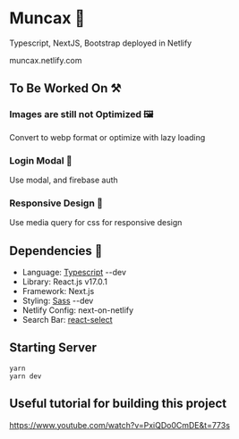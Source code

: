 # Muncax 🗻

Typescript, NextJS, Bootstrap deployed in Netlify

muncax.netlify.com

## To Be Worked On ⚒

### Images are still not Optimized 🖼

Convert to webp format or optimize with lazy loading

### Login Modal 🔑

Use modal, and firebase auth

### Responsive Design 🎈

Use media query for css for responsive design

## Dependencies 🎃

- Language: [Typescript](https://www.typescriptlang.org/) --dev
- Library: React.js v17.0.1
- Framework: Next.js
- Styling: [Sass](https://sass-lang.com/) --dev
- Netlify Config: next-on-netlify
- Search Bar: [react-select](https://react-select.com)

## Starting Server

```
yarn
yarn dev
```

## Useful tutorial for building this project

https://www.youtube.com/watch?v=PxiQDo0CmDE&t=773s